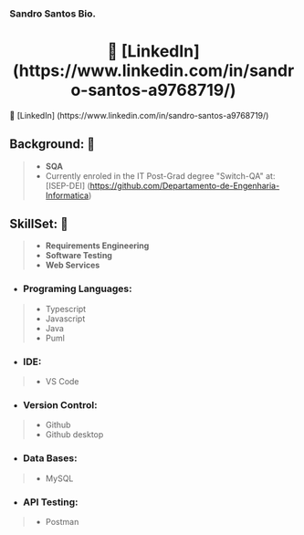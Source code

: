 ### Sandro Santos Bio.
<h1 align="center">👤 [LinkedIn] (https://www.linkedin.com/in/sandro-santos-a9768719/)</h1>
👤 [LinkedIn] (https://www.linkedin.com/in/sandro-santos-a9768719/)

## Background: 🚧
>* **SQA**
>* Currently enroled in the IT Post-Grad degree "Switch-QA" at: [ISEP-DEI] (https://github.com/Departamento-de-Engenharia-Informatica)

## SkillSet: 🚧
>* **Requirements Engineering**
>* **Software Testing**
>* **Web Services**
* ### Programing Languages:
>* Typescript
>* Javascript
>* Java
>* Puml
* ### IDE:
>* VS Code
* ### Version Control:
>* Github
>* Github desktop
* ### Data Bases:
>* MySQL
* ### API Testing:
>* Postman


<!--
**sandroffdsantos/sandroffdsantos** is a ✨ _special_ ✨ repository because its `README.md` (this file) appears on your GitHub profile.

Here are some ideas to get you started:

- 🔭 I’m currently working on ...
- 🌱 I’m currently learning ...
- 👯 I’m looking to collaborate on ...
- 🤔 I’m looking for help with ...
- 💬 Ask me about ...
- 📫 How to reach me: ...
- 😄 Pronouns: ...
- ⚡ Fun fact: ...
-->
